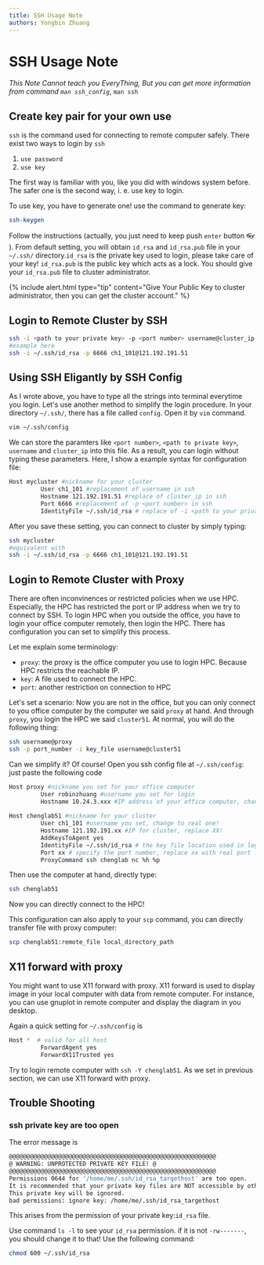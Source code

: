 ```yaml
---
title: SSH Usage Note
authors: Yongbin Zhuang
---
```


# SSH Usage Note

*This Note Cannot teach you EveryThing, But you can get more information from command `man ssh_config`*, `man ssh`

## Create key pair for your own use

`ssh` is the command used for connecting to remote computer safely. There exist two ways to login by `ssh`

1. `use password`
2. `use key` 

The first way is familiar with you, like you did with windows system before. The safer one is the second way, i. e. use key to login.

To use key, you have to generate one! use the command to generate key:

```bash
ssh-keygen
```

Follow the instructions (actually, you just need to keep push `enter` button  :eyeglasses: ​​). From default setting, you will obtain `id_rsa` and `id_rsa.pub` file in your `~/.ssh/` directory.`id_rsa` is the private key used to login, please take care of your key! `id_rsa.pub` is the public key which acts as a lock. You should give your `id_rsa.pub` file to cluster administrator.

{% include alert.html type="tip" content="Give Your Public Key to cluster administrator, then you can get the cluster account." %}

## Login to Remote Cluster by SSH

```bash
ssh -i <path to your private key> -p <port number> username@cluster_ip
#example here
ssh -i ~/.ssh/id_rsa -p 6666 ch1_101@121.192.191.51
```

## Using SSH Eligantly by SSH Config

As I wrote above, you have to type all the strings into terminal everytime you login. Let's use another method to simplify the login procedure. In your directory `~/.ssh/`, there has a file called `config`. Open it by `vim` command.

```bash
vim ~/.ssh/config
```

We can store the paramters like `<port number>`, `<path to private key>`, `username` and `cluster_ip` into this file. As a result, you can login without typing these parameters. Here, I show a example syntax for configuration file:

``` bash
Host mycluster #nickname for your cluster
         User ch1_101 #replacement of username in ssh
         Hostname 121.192.191.51 #replace of cluster_ip in ssh
         Port 6666 #replacement of -p <port number> in ssh
         IdentityFile ~/.ssh/id_rsa # replace of -i <path to your private key> in ssh

```

After you save these setting, you can connect to cluster by simply typing:

```bash
ssh mycluster
#equivalent with
ssh -i ~/.ssh/id_rsa -p 6666 ch1_101@121.192.191.51
```





## Login to Remote Cluster with Proxy

There are often inconvinences or restricted policies when we use HPC. 
Especially, the HPC has restricted the port or IP address when we try to connect by SSH. To login HPC when you outside the office, you have to login your office computer remotely, then login the HPC. There has configuration you can set to simplify this process.

Let me explain some terminology:

- `proxy`: the proxy is the office computer you use to login HPC. Because HPC restricts the reachable IP.
- `key`: A file used to connect the HPC.
- `port`: another restriction on connection to HPC 

Let's set a scenario:
Now you are not in the office, but you can only connect to you office computer by the computer we said `proxy` at hand. And through `proxy`, you login the HPC we said `cluster51`. At normal, you will do the following thing:

```bash
ssh username@proxy
ssh -p port_number -i key_file username@cluster51
```

Can we simplify it? Of course! Open you ssh config file at `~/.ssh/config`: just paste the following code

```bash
Host proxy #nickname you set for your office computer
         User robinzhuang #username you set for login
         Hostname 10.24.3.xxx #IP address of your office computer, change the xxx to real one!
 
Host chenglab51 #nickname for your cluster
         User ch1_101 #username you set, change to real one!
         Hostname 121.192.191.xx #IP for cluster, replace XX!
         AddKeysToAgent yes
         IdentityFile ~/.ssh/id_rsa # the key file location used in login 
         Port xx # specify the port number, replace xx with real port !
         ProxyCommand ssh chenglab nc %h %p
```

Then use the computer at hand, directly type:

```bash
ssh chenglab51
```

Now you can directly connect to the HPC!

This configuration can also apply to your `scp` command, you can directly transfer file with proxy computer:

```bash
scp chenglab51:remote_file local_directory_path
```

##  X11 forward with proxy 

You might want to use X11 forward with proxy. X11 forward is used to display image in your local computer with data from remote computer. For instance, you can use gnuplot in remote computer and display the diagram in you desktop.

Again a quick setting for `~/.ssh/config` is

```bash
Host *  # valid for all host
         ForwardAgent yes
         ForwardX11Trusted yes
```

Try to login remote computer with `ssh -Y chenglab51`. As we set in previous section, we can use X11 forward with proxy.

## Trouble Shooting

### ssh private key are too open

The error message is 

```bash
@@@@@@@@@@@@@@@@@@@@@@@@@@@@@@@@@@@@@@@@@@@@@@@@@@@@@@@@@@@
@ WARNING: UNPROTECTED PRIVATE KEY FILE! @
@@@@@@@@@@@@@@@@@@@@@@@@@@@@@@@@@@@@@@@@@@@@@@@@@@@@@@@@@@@
Permissions 0644 for '/home/me/.ssh/id_rsa_targethost' are too open.
It is recommended that your private key files are NOT accessible by others.
This private key will be ignored.
bad permissions: ignore key: /home/me/.ssh/id_rsa_targethost
```

This arises from the permission of your private key:`id_rsa` file.

Use command `ls -l` to see your `id_rsa` permission. if it is not `-rw-------`, you should change it to that! Use the following command: 

```bash
chmod 600 ~/.ssh/id_rsa
```

